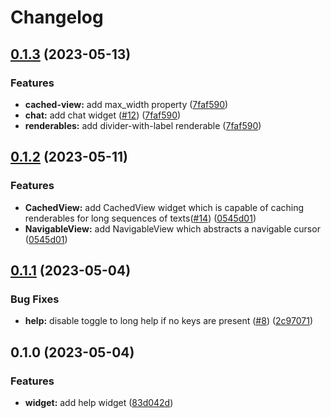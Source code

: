 # Changelog

## [0.1.3](https://github.com/shashanktomar/feathers/compare/v0.1.2...v0.1.3) (2023-05-13)


### Features

* **cached-view:** add max_width property ([7faf590](https://github.com/shashanktomar/feathers/commit/7faf5900a5ce9550538afc40ffa85349b20c7475))
* **chat:** add chat widget ([#12](https://github.com/shashanktomar/feathers/issues/12)) ([7faf590](https://github.com/shashanktomar/feathers/commit/7faf5900a5ce9550538afc40ffa85349b20c7475))
* **renderables:** add divider-with-label renderable ([7faf590](https://github.com/shashanktomar/feathers/commit/7faf5900a5ce9550538afc40ffa85349b20c7475))

## [0.1.2](https://github.com/shashanktomar/feathers/compare/v0.1.1...v0.1.2) (2023-05-11)


### Features

* **CachedView:** add CachedView widget which is capable of caching renderables for long sequences of texts([#14](https://github.com/shashanktomar/feathers/issues/14)) ([0545d01](https://github.com/shashanktomar/feathers/commit/0545d01ef4ba4bce4b0139392b86c2138c2bc399))
* **NavigableView:** add NavigableView which abstracts a navigable cursor ([0545d01](https://github.com/shashanktomar/feathers/commit/0545d01ef4ba4bce4b0139392b86c2138c2bc399))

## [0.1.1](https://github.com/shashanktomar/feathers/compare/v0.1.0...v0.1.1) (2023-05-04)

### Bug Fixes

* **help:** disable toggle to long help if no keys are present ([#8](https://github.com/shashanktomar/feathers/issues/8)) ([2c97071](https://github.com/shashanktomar/feathers/commit/2c970710ace8f6e62dd6cf41e99eacb0dd282111))

## 0.1.0 (2023-05-04)

### Features

* **widget:** add help widget ([83d042d](https://github.com/shashanktomar/feathers/commit/83d042d0786d5b93e743f34d5ff13aca926f0333))
